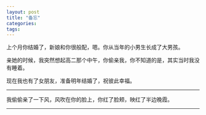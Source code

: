 ```yaml
---
layout: post
title: "备忘"
categories:
tags:
---
```


上个月你结婚了，新娘和你很般配，嗯。你从当年的小男生长成了大男孩。

亲她的时候，我突然想起高二那个中午，你偷亲我，你不知道的是，其实当时我没有睡着。

现在我也有了女朋友，准备明年结婚了，祝彼此幸福。

---

我偷偷亲了一下风，风吹在你的脸上，你红了脸颊，映红了半边晚霞。

---
